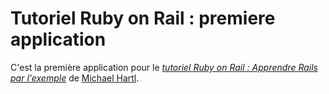# Tutoriel Ruby on Rail : premiere application

C'est la première application pour le
[*tutoriel Ruby on Rail : Apprendre Rails par
l'exemple*](http://railstuorial.org/)
de [Michael Hartl](http://michaelhartl.com/).

